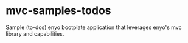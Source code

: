 mvc-samples-todos
=================

Sample (to-dos) enyo bootplate application that leverages enyo's mvc library and capabilities.